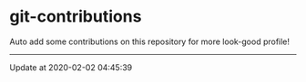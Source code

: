 # git-contributions

Auto add some contributions on this repository for more look-good profile!

---

Update at 2020-02-02 04:45:39
